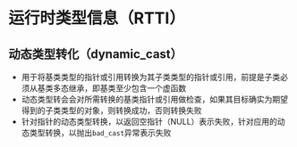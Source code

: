 # 运行时类型信息（RTTI）

## 动态类型转化（dynamic_cast）

* 用于将基类类型的指针或引用转换为其子类类型的指针或引用，前提是子类必须从基类多态继承，即基类至少包含一个虚函数
* 动态类型转会会对所需转换的基类指针或引用做检查，如果其目标确实为期望得到的子类类型的对象，则转换成功，否则转换失败
* 针对指针的动态类型转换，以返回空指针（NULL）表示失败，针对应用的动态类型转换，以抛出`bad_cast`异常表示失败








